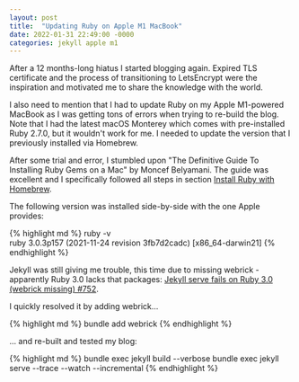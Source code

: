 ```yaml
---
layout: post
title:  "Updating Ruby on Apple M1 MacBook"
date: 2022-01-31 22:49:00 -0000
categories: jekyll apple m1
---
```


After a 12 months-long hiatus I started blogging again. Expired TLS certificate and the process of transitioning to LetsEncrypt were the inspiration and motivated me to share the knowledge with the world.

I also need to mention that I had to update Ruby on my Apple M1-powered MacBook as I was getting tons of errors when trying to re-build the blog. Note that I had the latest macOS Monterey which comes with pre-installed Ruby 2.7.0, but it wouldn't work for me. I needed to update the version that I previously installed via Homebrew. 

After some trial and error, I stumbled upon "The Definitive Guide To Installing Ruby Gems on a Mac" by Moncef Belyamani. The guide was excellent and I specifically followed all steps in section <a href="https://www.moncefbelyamani.com/the-definitive-guide-to-installing-ruby-gems-on-a-mac/?utm_source=stackoverflow&utm_campaign=51126403#homebrew-ruby" target="_blank">Install Ruby with Homebrew</a>.

The following version was installed side-by-side with the one Apple provides:

{% highlight md %}
ruby -v                                                 
ruby 3.0.3p157 (2021-11-24 revision 3fb7d2cadc) [x86_64-darwin21]
{% endhighlight %}


Jekyll was still giving me trouble, this time due to missing webrick - apparently Ruby 3.0 lacks that packages: <a href="https://github.com/github/pages-gem/issues/752" target="_blank">Jekyll serve fails on Ruby 3.0 (webrick missing) #752</a>.

I quickly resolved it by adding webrick...

{% highlight md %}
bundle add webrick
{% endhighlight %}


... and re-built and tested my blog:

{% highlight md %}
bundle exec jekyll build --verbose
bundle exec jekyll serve --trace --watch --incremental
{% endhighlight %}